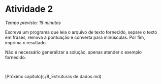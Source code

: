 # Atividade 2

*Tempo previsto: 15 minutos*

Escreva um programa que leia o arquivo de texto fornecido, separe o texto em frases, remova a pontuação e converta para minúsculas. Por fim, imprima o resultado.

Não é necessário generalizar a solução, apenas atender o exemplo fornecido.

<br>


[Próximo capítulo](./8_Estruturas de dados.md)  